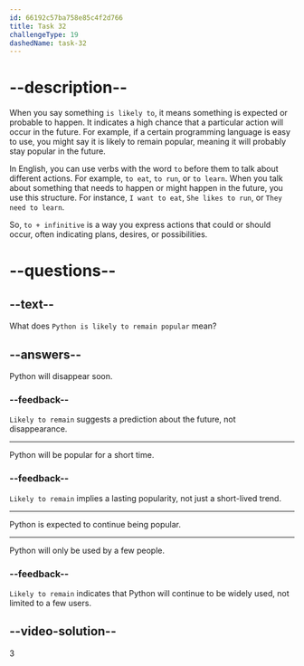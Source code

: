 ```yaml
---
id: 66192c57ba758e85c4f2d766
title: Task 32
challengeType: 19
dashedName: task-32
---
```


# --description--

When you say something `is likely to`, it means something is expected or probable to happen. It indicates a high chance that a particular action will occur in the future. For example, if a certain programming language is easy to use, you might say it is likely to remain popular, meaning it will probably stay popular in the future.
 
In English, you can use verbs with the word `to` before them to talk about different actions. For example, `to eat`, `to run`, or `to learn`. When you talk about something that needs to happen or might happen in the future, you use this structure. For instance, `I want to eat`, `She likes to run`, or `They need to learn`.
 
So, `to + infinitive` is a way you express actions that could or should occur, often indicating plans, desires, or possibilities.

# --questions--

## --text--

What does `Python is likely to remain popular` mean?

## --answers--

Python will disappear soon.

### --feedback--

`Likely to remain` suggests a prediction about the future, not disappearance.

---

Python will be popular for a short time.

### --feedback--

`Likely to remain` implies a lasting popularity, not just a short-lived trend.

---

Python is expected to continue being popular.

---

Python will only be used by a few people.

### --feedback--

`Likely to remain` indicates that Python will continue to be widely used, not limited to a few users.

## --video-solution--

3

